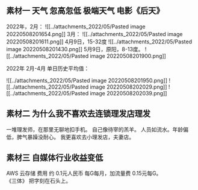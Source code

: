 ## 素材一   天气 忽高忽低 极端天气  电影《后天》
2022年，2月：
![[../attachments_2022/05/Pasted image 20220508201654.png]]
3月：
![[../attachments_2022/05/Pasted image 20220508201611.png]]
4月9日，15-32度
![[../attachments_2022/05/Pasted image 20220508201430.png]]
5月9日，原阳，8-13度。
![[../attachments_2022/05/Pasted image 20220508201900.png]]

2022年 2月-4月 单日历史平均值：

![[../attachments_2022/05/Pasted image 20220508201950.png]]
![[../attachments_2022/05/Pasted image 20220508202029.png]]
![[../attachments_2022/05/Pasted image 20220508202039.png]]

## 素材二 为什么我不喜欢去连锁理发店理发

一堆理发师，在那里无聊地扣手机。
自己像待宰的羔羊。
人员如流水。年龄偏低，脾气暴躁没耐心。
我更喜欢去小理发店，夫妻店。

## 素材三 自媒体行业收益变低  
AWS 云存储 费用 约 0.1元人民币 每G每月，加流量费 0.15元每G。  
《三体》 把字刻在石头上。